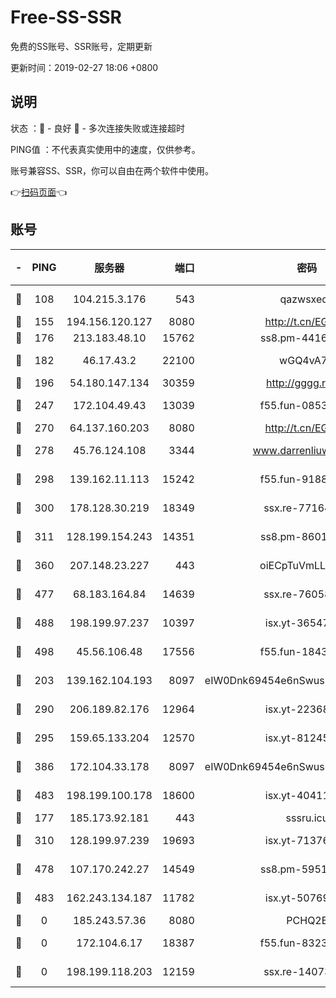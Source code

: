 # Free-SS-SSR

免费的SS账号、SSR账号，定期更新

更新时间：2019-02-27 18:06 +0800

## 说明

状态     ：🙂 - 良好 🙁 - 多次连接失败或连接超时

PING值   ：不代表真实使用中的速度，仅供参考。

账号兼容SS、SSR，你可以自由在两个软件中使用。

👉[扫码页面](https://liesauer.github.io/free-ss-ssr.github.io/)👈

## 账号

|-|PING|服务器|端口|密码|加密方式|区域|
|:----:|:----:|:-----:|-----:|:----:|:----:|:----:|
|🙂|108|104.215.3.176|543|qazwsxedc|aes-256-gcm|JP|
|🙂|155|194.156.120.127|8080|http://t.cn/EGJIyrl|rc4-md5|RU|
|🙂|176|213.183.48.10|15762|ss8.pm-44164718|rc4-md5|RU|
|🙂|182|46.17.43.2|22100|wGQ4vA7D|aes-256-gcm|RU|
|🙂|196|54.180.147.134|30359|http://gggg.rocks|chacha20|KR|
|🙂|247|172.104.49.43|13039|f55.fun-08537634|aes-256-cfb|SG|
|🙂|270|64.137.160.203|8080|http://t.cn/EGJIyrl|rc4-md5|CA|
|🙂|278|45.76.124.108|3344|www.darrenliuwei.com|aes-256-cfb|AU|
|🙂|298|139.162.11.113|15242|f55.fun-91886429|aes-256-cfb|SG|
|🙂|300|178.128.30.219|18349|ssx.re-77164878|aes-256-cfb|SG|
|🙂|311|128.199.154.243|14351|ss8.pm-86017708|aes-256-cfb|SG|
|🙂|360|207.148.23.227|443|oiECpTuVmLLxk4Ts|aes-256-cfb|US|
|🙂|477|68.183.164.84|14639|ssx.re-76058671|aes-256-cfb|US|
|🙂|488|198.199.97.237|10397|isx.yt-36547165|aes-256-cfb|US|
|🙂|498|45.56.106.48|17556|f55.fun-18434064|aes-256-cfb|US|
|🙂|203|139.162.104.193|8097|eIW0Dnk69454e6nSwuspv9DmS201tQ0D|aes-256-cfb|JP|
|🙂|290|206.189.82.176|12964|isx.yt-22368985|aes-256-cfb|SG|
|🙂|295|159.65.133.204|12570|isx.yt-81245321|aes-256-cfb|SG|
|🙂|386|172.104.33.178|8097|eIW0Dnk69454e6nSwuspv9DmS201tQ0D|aes-256-cfb|SG|
|🙂|483|198.199.100.178|18600|isx.yt-40411480|aes-256-cfb|US|
|🙁|177|185.173.92.181|443|sssru.icu|rc4-md5|RU|
|🙁|310|128.199.97.239|19693|isx.yt-71376906|aes-256-cfb|SG|
|🙁|478|107.170.242.27|14549|ss8.pm-59512535|aes-256-cfb|US|
|🙁|483|162.243.134.187|11782|isx.yt-50769400|aes-256-cfb|US|
|🙁|0|185.243.57.36|8080|PCHQ2E|rc4-md5|US|
|🙁|0|172.104.6.17|18387|f55.fun-83237856|aes-256-cfb|US|
|🙁|0|198.199.118.203|12159|ssx.re-14073508|aes-256-cfb|US|
